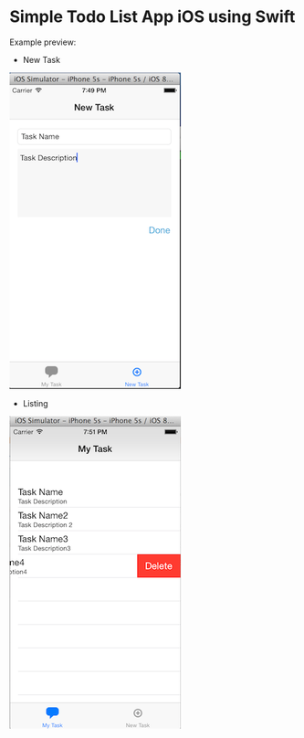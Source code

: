 Simple Todo List App iOS using Swift
===================================

Example preview:

* New Task

![](https://github.com/rifki/SimpleTodoListApp/raw/master/new_task.png)

* Listing

![](https://github.com/rifki/SimpleTodoListApp/raw/master/task_list.png)

